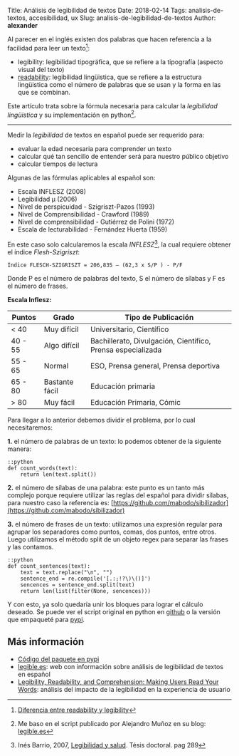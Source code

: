Title: Análisis de legibilidad de textos
Date: 2018-02-14
Tags: analisis-de-textos, accesibilidad, ux
Slug: analisis-de-legibilidad-de-textos
Author: __alexander__

Al parecer en el inglés existen dos palabras que hacen referencia a la facilidad para leer un texto[^1]:

- legibility: legibilidad tipográfica, que se refiere a la tipografía (aspecto visual del texto)
- [readability][readability]: legibilidad lingüistica, que se refiere a la estructura lingüistica como el número de palabras que se usan y la forma en las que se combinan.

Este artículo trata sobre la fórmula necesaria para calcular la *legibilidad lingüistica* y su implementación en python[^2].

- - -

Medir la *legibilidad* de textos en español puede ser requerido para:

- evaluar la edad necesaria para comprender un texto
- calcular qué tan sencillo de entender será para nuestro público objetivo
- calcular tiempos de lectura

Algunas de las fórmulas aplicables al español son:

- Escala INFLESZ (2008)
- Legibilidad µ (2006)
- Nivel de perspicuidad - Szigriszt-Pazos (1993)
- Nivel de Comprensibilidad - Crawford (1989)
- Nivel de comprensibilidad - Gutiérrez de Polini (1972)
- Escala de lecturabilidad - Fernández Huerta (1959)

En este caso solo calcularemos la escala *INFLESZ*[^3], la cual requiere obtener el índice *Flesh-Szigriszt*:

    Índice FLESCH-SZIGRISZT = 206,835 – (62,3 x S/P ) - P/F 

Donde P es el número de palabras del texto, S el número de
sílabas y F es el número de frases. 

**Escala Inflesz:**

| Puntos | Grado | Tipo de Publicación |
| ---------- | ---------- | ---------- |
| < 40   | Muy difícil   | Universitario, Científico |
| 40 - 55| Algo difícil   | Bachillerato, Divulgación, Científico, Prensa especializada |
| 55 - 65| Normal   | ESO, Prensa general, Prensa deportiva |
| 65 - 80| Bastante fácil   | Educación primaria |
| > 80 | Muy fácil | Educación Primaria, Cómic |

Para llegar a lo anterior debemos dividir el problema, por lo cual necesitaremos:

**1.** el número de palabras de un texto: lo podemos obtener de la siguiente manera:

~~~~
::python
def count_words(text):
    return len(text.split())
~~~~

**2.** el número de sílabas de una palabra: este punto es un tanto más complejo porque requiere utilizar las reglas del español para dividir sílabas, para nuestro caso la referencia es: [https://github.com/mabodo/sibilizador](https://github.com/mabodo/sibilizador)

**3.** el número de frases de un texto: utilizamos una expresión regular para agrupar los separadores como puntos, comas, dos puntos, entre otros. Luego utilizamos el método split de un objeto regex para separar las frases y las contamos.

~~~~
::python
def count_sentences(text):
    text = text.replace("\n", "")
    sentence_end = re.compile('[.:;!?\)\()]')
    sencences = sentence_end.split(text)
    return len(list(filter(None, sencences)))
~~~~

Y con esto, ya solo quedaría unir los bloques para lograr el cálculo deseado. Se puede ver el script original en python en [github][github-inflesz] o la versión que empaqueté para [pypi][pypi-legibilidad].

## Más información
 
- [Código del paquete en pypi][pypi-legibilidad]
- [legible.es][legible]: web con información sobre análisis de legibilidad de textos en español
- [Legibility, Readability, and Comprehension: Making Users Read Your Words][nngroup-legibility]: análisis del impacto de la legibilidad en la experiencia de usuario

[^1]: [Diferencia entre readability y legibility](https://www.proz.com/kudoz/english_to_spanish/psychology/3583621-legibility_and_readability.html)
[^2]: Me baso en el script publicado por Alejandro Muñoz en su blog: [legible.es][legible]
[^3]: Inés Barrio, 2007, [Legibilidad y salud](https://legibilidad.blogspot.pe/). Tésis doctoral. pag 289

[github-inflesz]: https://github.com/amunozf/legibilidad
[pypi-legibilidad]: https://gitlab.com/__alexander__/legibilidad
[readability]: https://en.wikipedia.org/wiki/Readability
[legible]: https://legible.es/
[nngroup-legibility]: https://www.nngroup.com/articles/legibility-readability-comprehension/
